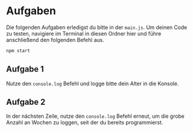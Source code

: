 # Aufgaben
Die folgenden Aufgaben erledigst du bitte in der `main.js`. 
Um deinen Code zu testen, navigiere im Terminal in diesen Ordner hier und führe anschließend den folgenden Befehl aus.
``` bash
npm start
```
## Aufgabe 1
Nutze den `console.log` Befehl und logge bitte dein Alter in die Konsole.

## Aufgabe 2
In der nächsten Zeile, nutze den `console.log` Befehl erneut, um die grobe Anzahl an Wochen zu loggen, seit der du bereits programmierst.
